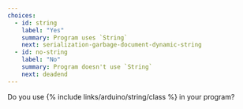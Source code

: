 ```yaml
---
choices:
  - id: string
    label: "Yes"
    summary: Program uses `String`
    next: serialization-garbage-document-dynamic-string
  - id: no-string
    label: "No"
    summary: Program doesn't use `String`
    next: deadend
---
```


Do you use {% include links/arduino/string/class %} in your program?